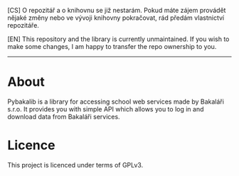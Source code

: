 [CS] O repozitář a o knihovnu se již nestarám. Pokud máte zájem provádět nějaké změny nebo ve vývoji knihovny pokračovat, rád předám vlastnictví repozitáře.

[EN] This repository and the library is currently unmaintained. If you wish to make some changes, I am happy to transfer the repo ownership to you.

---

# About

Pybakalib is a library for accessing school web services made by Bakaláři s.r.o. It provides you with simple API which allows you to log in and download data from Bakaláři services.

# Licence

This project is licenced under terms of GPLv3. 
